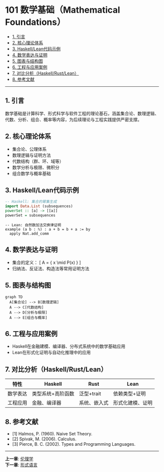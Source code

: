 # 101 数学基础（Mathematical Foundations）

- [1. 引言](#1-引言)
- [2. 核心理论体系](#2-核心理论体系)
- [3. Haskell/Lean代码示例](#3-haskelllean代码示例)
- [4. 数学表达与证明](#4-数学表达与证明)
- [5. 图表与结构图](#5-图表与结构图)
- [6. 工程与应用案例](#6-工程与应用案例)
- [7. 对比分析（Haskell/Rust/Lean）](#7-对比分析haskellrustlean)
- [8. 参考文献](#8-参考文献)

---

## 1. 引言

数学基础是计算科学、形式科学与软件工程的理论基石，涵盖集合论、数理逻辑、代数、分析、组合、概率等内容，为后续理论与工程实践提供严密支撑。

## 2. 核心理论体系

- 集合论、公理体系
- 数理逻辑与证明方法
- 代数结构（群、环、域等）
- 数学分析与极限、微积分
- 组合数学与概率基础

## 3. Haskell/Lean代码示例

```haskell
-- Haskell: 集合的幂集生成
import Data.List (subsequences)
powerSet :: [a] -> [[a]]
powerSet = subsequences
```

```lean
-- Lean: 自然数加法交换律证明
example (a b : ℕ) : a + b = b + a := by
  apply Nat.add_comm
```

## 4. 数学表达与证明

- 集合的定义：
  \[
  A = \{ x \mid P(x) \}
  \]
- 归纳法、反证法、构造法等常用证明方法

## 5. 图表与结构图

```mermaid
graph TD
  A[集合论] --> B[数理逻辑]
  A --> C[代数结构]
  A --> D[分析与极限]
  A --> E[组合与概率]
```

## 6. 工程与应用案例

- Haskell在金融建模、编译器、分布式系统中的数学基础应用
- Lean在形式化证明与自动化推理中的应用

## 7. 对比分析（Haskell/Rust/Lean）

| 特性         | Haskell           | Rust              | Lean                |
|--------------|-------------------|-------------------|---------------------|
| 数学表达     | 类型系统+高阶函数 | 泛型+trait        | 依赖类型+证明       |
| 工程应用     | 金融、编译器      | 系统、嵌入式      | 形式化建模、证明    |

## 8. 参考文献

- [1] Halmos, P. (1960). Naive Set Theory.
- [2] Spivak, M. (2006). Calculus.
- [3] Pierce, B. C. (2002). Types and Programming Languages.

---

**上一章**: [伦理学](../01-Philosophy/006-Ethics.md)  
**下一章**: [形式语言](./102-Formal-Language.md)
